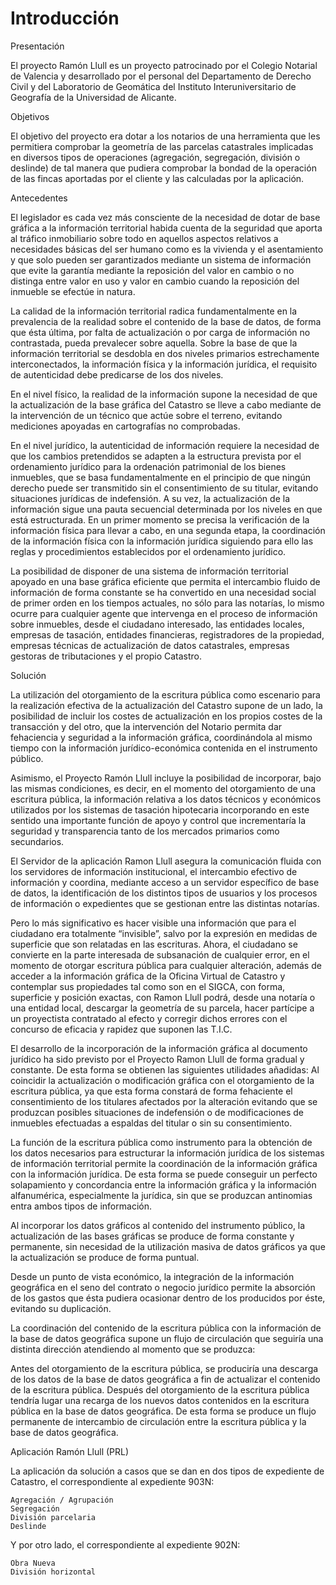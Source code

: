 # Introducción

Presentación

El proyecto Ramón Llull es un proyecto patrocinado por el Colegio Notarial de Valencia y desarrollado  por el personal del Departamento de Derecho Civil y del Laboratorio de Geomática del Instituto Interuniversitario de Geografía de la Universidad de Alicante. 

Objetivos

El objetivo del proyecto era dotar a los notarios de una herramienta que les permitiera comprobar la geometría de las parcelas catastrales implicadas en diversos tipos de operaciones (agregación, segregación, división o deslinde) de tal manera que pudiera comprobar la bondad de la operación de las fincas aportadas por el cliente y las calculadas por la aplicación.

Antecedentes

El legislador es cada vez más consciente de la necesidad de dotar de base gráfica a la información territorial habida cuenta de la seguridad que aporta al tráfico inmobiliario sobre todo en aquellos aspectos relativos a necesidades básicas del ser humano como es la vivienda y el asentamiento y que solo pueden ser garantizados mediante un sistema de información que evite la garantía mediante la reposición del valor en cambio o no distinga entre valor en uso y valor en cambio cuando la reposición del inmueble se efectúe in natura.

  

La calidad de la información territorial radica fundamentalmente en la prevalencia de la realidad sobre el contenido de la base de datos, de forma que ésta última, por falta de actualización o por carga de información no contrastada, pueda prevalecer sobre aquella. Sobre la base de que la información territorial se desdobla en dos niveles primarios estrechamente interconectados, la información física y la información jurídica, el requisito de autenticidad debe predicarse de los dos niveles.

En el nivel físico, la realidad de la información supone la necesidad de que la actualización de la base gráfica del Catastro se lleve a cabo mediante de la intervención de un técnico que actúe sobre el terreno, evitando mediciones apoyadas en cartografías no comprobadas.

En el nivel jurídico, la autenticidad de información requiere la necesidad de que los cambios pretendidos se adapten a la estructura prevista por el ordenamiento jurídico para la ordenación patrimonial de los bienes inmuebles, que se basa fundamentalmente en el principio de que ningún derecho puede ser transmitido sin el consentimiento de su titular, evitando situaciones jurídicas de indefensión. A su vez, la actualización de la información sigue una pauta secuencial determinada por los niveles en que está estructurada. En un primer momento se precisa la verificación de la información física para llevar a cabo, en una segunda etapa, la coordinación de la información física con la información jurídica siguiendo para ello las reglas y procedimientos establecidos por el ordenamiento jurídico.

La posibilidad de disponer de una sistema de información territorial apoyado en una base gráfica eficiente que permita el intercambio fluido de información de forma constante se ha convertido en una necesidad social de primer orden en los tiempos actuales, no sólo para las notarías, lo mismo ocurre para cualquier agente que intervenga en el proceso de información sobre inmuebles, desde el ciudadano interesado, las entidades locales, empresas de tasación, entidades financieras, registradores de la propiedad, empresas técnicas de actualización de datos catastrales, empresas gestoras de tributaciones y el propio Catastro.

Solución

La utilización del otorgamiento de la escritura pública como escenario para la realización efectiva de la actualización del Catastro supone de un lado, la posibilidad de incluir los costes de actualización en los propios costes de la transacción y del otro, que la intervención del Notario permita dar fehaciencia y seguridad a la información gráfica, coordinándola al mismo tiempo con la información jurídico-económica contenida en el instrumento público.

Asimismo, el Proyecto Ramón Llull incluye la posibilidad de incorporar, bajo las mismas condiciones, es decir, en el momento del otorgamiento de una escritura pública, la información relativa a los datos técnicos y económicos utilizados por los sistemas de tasación hipotecaria incorporando en este sentido una importante función de apoyo y control que incrementaría la seguridad y transparencia tanto de los mercados primarios como secundarios.

El Servidor de la aplicación Ramon Llull asegura la comunicación fluida con los servidores de información institucional, el intercambio efectivo de información y coordina, mediante acceso a un servidor específico de base de datos, la identificación de los distintos tipos de usuarios y los procesos de información o expedientes que se gestionan entre las distintas notarías.

Pero lo más significativo es hacer visible una información que para el ciudadano era totalmente “invisible”, salvo por la expresión en medidas de superficie que son relatadas en las escrituras. Ahora, el ciudadano se convierte en la parte interesada de subsanación de cualquier error, en el momento de otorgar escritura pública para cualquier alteración, además de acceder a la información gráfica de la Oficina Virtual de Catastro y contemplar sus propiedades tal como son en el SIGCA, con forma, superficie y posición exactas, con Ramon Llull podrá, desde una notaría o una entidad local, descargar la geometría de su parcela, hacer partícipe a un proyectista contratado al efecto y corregir dichos errores con el concurso de eficacia y rapidez que suponen las T.I.C.

El desarrollo de la incorporación de la información gráfica al documento jurídico ha sido previsto por el Proyecto Ramon Llull de forma gradual y constante. De esta forma se obtienen las siguientes utilidades añadidas: Al coincidir la actualización o modificación gráfica con el otorgamiento de la escritura pública, ya que esta forma constará de forma fehaciente el consentimiento de los titulares afectados por la alteración evitando que se produzcan posibles situaciones de indefensión o de modificaciones de inmuebles efectuadas a espaldas del titular o sin su consentimiento.

La función de la escritura pública como instrumento para la obtención de los datos necesarios para estructurar la información jurídica de los sistemas de información territorial permite la coordinación de la información gráfica con la información jurídica. De esta forma se puede conseguir un perfecto solapamiento y concordancia entre la información gráfica y la información alfanumérica, especialmente la jurídica, sin que se produzcan antinomias entra ambos tipos de información.

Al incorporar los datos gráficos al contenido del instrumento público, la actualización de las bases gráficas se produce de forma constante y permanente, sin necesidad de la utilización masiva de datos gráficos ya que la actualización se produce de forma puntual.

Desde un punto de vista económico, la integración de la información geográfica en el seno del contrato o negocio jurídico permite la absorción de los gastos que ésta pudiera ocasionar dentro de los producidos por éste, evitando su duplicación.

La coordinación del contenido de la escritura pública con la información de la base de datos geográfica supone un flujo de circulación que seguiría una distinta dirección atendiendo al momento que se produzca:

Antes del otorgamiento de la escritura pública, se produciría una descarga de los datos de la base de datos geográfica a fin de actualizar el contenido de la escritura pública.
Después del otorgamiento de la escritura pública tendría lugar una recarga de los nuevos datos contenidos en la escritura pública en la base de datos geográfica.
De esta forma se produce un flujo permanente de intercambio de circulación entre la escritura pública y la base de datos geográfica.

Aplicación Ramón Llull (PRL)

La aplicación da solución a casos que se dan en dos tipos de expediente de Catastro, el correspondiente al expediente 903N:

    Agregación / Agrupación
    Segregación
    División parcelaria
    Deslinde

Y por otro lado, el correspondiente al expediente 902N:

    Obra Nueva
    División horizontal

